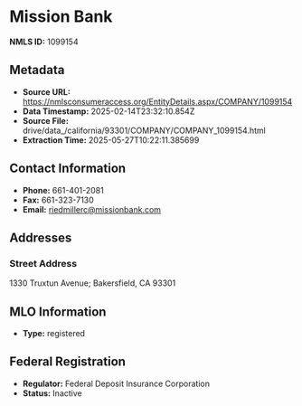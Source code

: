 # Mission Bank

**NMLS ID:** 1099154

## Metadata
- **Source URL:** https://nmlsconsumeraccess.org/EntityDetails.aspx/COMPANY/1099154
- **Data Timestamp:** 2025-02-14T23:32:10.854Z
- **Source File:** drive/data_/california/93301/COMPANY/COMPANY_1099154.html
- **Extraction Time:** 2025-05-27T10:22:11.385699

## Contact Information
- **Phone:** 661-401-2081
- **Fax:** 661-323-7130
- **Email:** riedmillerc@missionbank.com

## Addresses
### Street Address
1330 Truxtun Avenue; Bakersfield, CA 93301

## MLO Information
- **Type:** registered

## Federal Registration
- **Regulator:** Federal Deposit Insurance Corporation
- **Status:** Inactive
